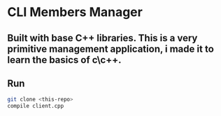 CLI Members Manager
=======
Built with base C++ libraries.
This is a very primitive management application, i made it to learn the basics of c\c++.
---

## Run 

```bash
git clone <this-repo>
compile client.cpp
```